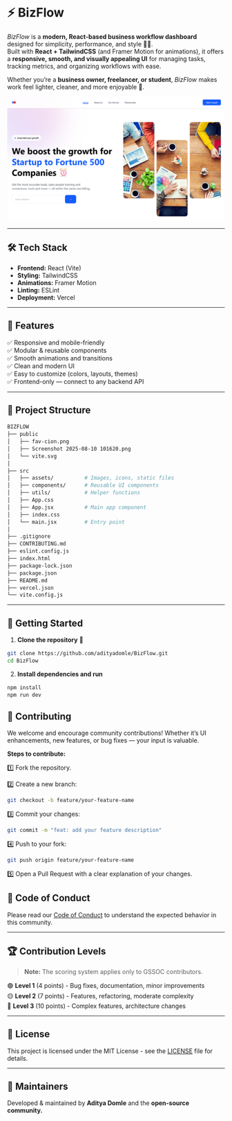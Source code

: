 # ⚡ **BizFlow**  
*BizFlow* is a **modern, React-based business workflow dashboard** designed for simplicity, performance, and style 💼✨.  
Built with **React + TailwindCSS** (and Framer Motion for animations), it offers a **responsive, smooth, and visually appealing UI** for managing tasks, tracking metrics, and organizing workflows with ease.  

Whether you’re a **business owner, freelancer, or student**, *BizFlow* makes work feel lighter, cleaner, and more enjoyable 🚀.  

![BizFlow Screenshot](public/Screenshot%202025-08-10%20101620.png)  

---

## 🛠 **Tech Stack**
- **Frontend:** React (Vite)
- **Styling:** TailwindCSS
- **Animations:** Framer Motion
- **Linting:** ESLint
- **Deployment:** Vercel

---

## 🌟 **Features**
✅ Responsive and mobile-friendly  
✅ Modular & reusable components  
✅ Smooth animations and transitions  
✅ Clean and modern UI  
✅ Easy to customize (colors, layouts, themes)  
✅ Frontend-only — connect to any backend API  

---

## 📂 **Project Structure**  

```bash
BIZFLOW
├── public
│   ├── fav-cion.png
│   ├── Screenshot 2025-08-10 101620.png
│   └── vite.svg
│
├── src
│   ├── assets/          # Images, icons, static files
│   ├── components/      # Reusable UI components
│   ├── utils/           # Helper functions
│   ├── App.css
│   ├── App.jsx          # Main app component
│   ├── index.css
│   └── main.jsx         # Entry point
│
├── .gitignore
├── CONTRIBUTING.md
├── eslint.config.js
├── index.html
├── package-lock.json
├── package.json
├── README.md
├── vercel.json
└── vite.config.js
```

---


## 🚀 Getting Started ##

1. **Clone the repository** 📂  
```bash
git clone https://github.com/adityadomle/BizFlow.git
cd BizFlow
```
2. **Install dependencies and run**
```bash 
npm install
npm run dev
```

## 👥 Contributing ##

We welcome and encourage community contributions!
Whether it’s UI enhancements, new features, or bug fixes — your input is valuable.

**Steps to contribute:**

1️⃣ Fork the repository.

2️⃣  Create a new branch:

```bash
git checkout -b feature/your-feature-name
```

3️⃣  Commit your changes:

```bash
git commit -m "feat: add your feature description"
```

4️⃣  Push to your fork:

```bash
git push origin feature/your-feature-name
```

5️⃣ Open a Pull Request with a clear explanation of your changes.

## 📜 Code of Conduct

Please read our [Code of Conduct](https://github.com/adityadomle/BizFlow/blob/main/CODE_OF_CONDUCT.md) to understand the expected behavior in this community.


---


## 🏆 Contribution Levels


> **Note:** The scoring system applies only to GSSOC contributors.

🟢 **Level 1** (4 points) - Bug fixes, documentation, minor improvements  
🟡 **Level 2** (7 points) - Features, refactoring, moderate complexity  
🔴 **Level 3** (10 points) - Complex features, architecture changes  

---


## 📄 License

This project is licensed under the MIT License - see the [LICENSE](https://github.com/adityadomle/BizFlow/blob/main/LICENSE) file for details.

---


## 💚 Maintainers ##
Developed & maintained by **Aditya Domle** and the **open-source community.**